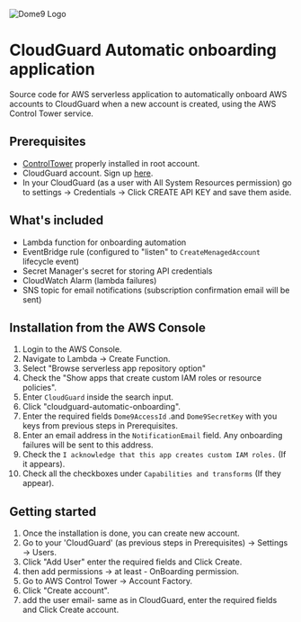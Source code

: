 ![Dome9 Logo](https://central.dome9.com/assets/images/cloud-guard/cloud-guard-logo.svg)

# CloudGuard Automatic onboarding application
Source code for AWS serverless application to automatically onboard AWS accounts to CloudGuard when a new account is created, using the AWS Control Tower service.

## Prerequisites
- [ControlTower](https://aws.amazon.com/controltower/) properly installed in root account. 
- CloudGuard account. Sign up [here](https://secure.dome9.com/).
- In your CloudGuard (as a user with All System Resources permission) go to settings -> Credentials -> Click CREATE API KEY and save them aside. 

## What's included
- Lambda function for onboarding automation
- EventBridge rule (configured to "listen" to `CreateMenagedAccount` lifecycle event)
- Secret Manager's secret for storing API credentials 
- CloudWatch Alarm (lambda failures)
- SNS topic for email notifications (subscription confirmation email will be sent)

## Installation from the AWS Console
1. Login to the AWS Console.
2. Navigate to Lambda -> Create Function.
3. Select "Browse serverless app repository option"
4. Check the "Show apps that create custom IAM roles or resource policies".
5. Enter `CloudGuard` inside the search input. 
6. Click  "cloudguard-automatic-onboarding".
7. Enter the required fields `Dome9AccessId` .and `Dome9SecretKey` with you keys from previous steps in Prerequisites.
8. Enter an email address in the `NotificationEmail` field. Any onboarding failures will be sent to this address.
9. Check the `I acknowledge that this app creates custom IAM roles.` (If it appears). 
10. Check all the checkboxes under `Capabilities and transforms` (If they appear).


## Getting started
1. Once the installation is done, you can create new account.
2. Go to your 'CloudGuard' (as previous steps in Prerequisites) -> Settings -> Users.
3. Click "Add User" enter the required fields and Click Create.
4. then add permissions -> at least - OnBoarding permission.
5. Go to AWS Control Tower -> Account Factory.
6. Click "Create account".
7. add the user email- same as in CloudGuard, enter the required fields and Click Create account.

